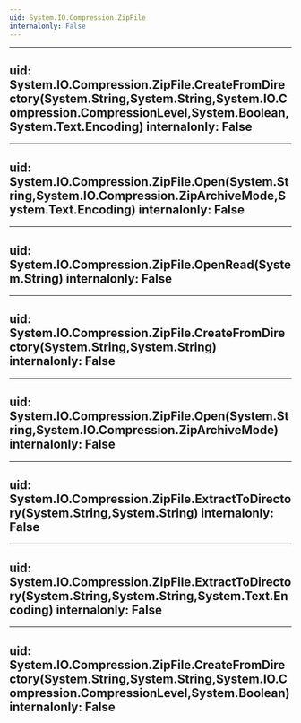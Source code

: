 ```yaml
---
uid: System.IO.Compression.ZipFile
internalonly: False
---
```


---
uid: System.IO.Compression.ZipFile.CreateFromDirectory(System.String,System.String,System.IO.Compression.CompressionLevel,System.Boolean,System.Text.Encoding)
internalonly: False
---

---
uid: System.IO.Compression.ZipFile.Open(System.String,System.IO.Compression.ZipArchiveMode,System.Text.Encoding)
internalonly: False
---

---
uid: System.IO.Compression.ZipFile.OpenRead(System.String)
internalonly: False
---

---
uid: System.IO.Compression.ZipFile.CreateFromDirectory(System.String,System.String)
internalonly: False
---

---
uid: System.IO.Compression.ZipFile.Open(System.String,System.IO.Compression.ZipArchiveMode)
internalonly: False
---

---
uid: System.IO.Compression.ZipFile.ExtractToDirectory(System.String,System.String)
internalonly: False
---

---
uid: System.IO.Compression.ZipFile.ExtractToDirectory(System.String,System.String,System.Text.Encoding)
internalonly: False
---

---
uid: System.IO.Compression.ZipFile.CreateFromDirectory(System.String,System.String,System.IO.Compression.CompressionLevel,System.Boolean)
internalonly: False
---
